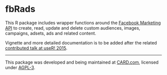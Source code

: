 # fbRads

This R package includes wrapper functions around the [Facebook Marketing API](https://developers.facebook.com/docs/marketing-apis) to create, read, update and delete custom audiences, images, campaigns, adsets, ads and related content.

Vignette and more detailed documentation is to be added after the related [contributed talk at useR! 2015](http://user2015.math.aau.dk/contributed_talks#210).

---

This package was developed and being maintained at [CARD.com](http://card.com), licensed under [AGPL-3](LICENSE).
